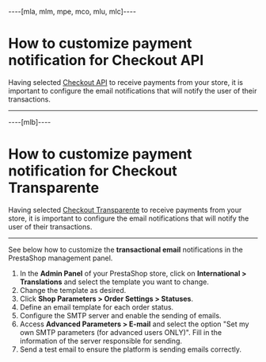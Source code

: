 ----[mla, mlm, mpe, mco, mlu, mlc]----
# How to customize payment notification for Checkout API 
 
Having selected [Checkout API](/developers/en/guides/checkout-api-v2/landing) to receive payments from your store, it is important to configure the email notifications that will notify the user of their transactions. 

------------
----[mlb]----
# How to customize payment notification for Checkout Transparente
 
Having selected [Checkout Transparente](/developers/en/guides/checkout-api-v2/landing) to receive payments from your store, it is important to configure the email notifications that will notify the user of their transactions. 

------------

See below how to customize the **transactional email** notifications in the PrestaShop management panel.

1. In the **Admin Panel** of your PrestaShop store, click on **International > Translations** and select the template you want to change.
2. Change the template as desired.
3. Click **Shop Parameters > Order Settings > Statuses**.
4. Define an email template for each order status.
5. Configure the SMTP server and enable the sending of emails.
6. Access **Advanced Parameters > E-mail** and select the option "Set my own SMTP parameters (for advanced users ONLY)". Fill in the information of the server responsible for sending.
7. Send a test email to ensure the platform is sending emails correctly.